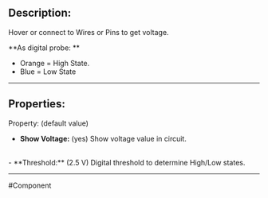 ## Description:

Hover or connect to Wires or Pins to get voltage.

**As digital probe: **
- Orange = High State.
- Blue = Low State

---

## Properties:
Property: (default value)

- **Show Voltage:** (yes)
   Show voltage value in circuit.
<br>
- **Threshold:** (2.5 V)
   Digital threshold to determine High/Low states.

---

#Component

